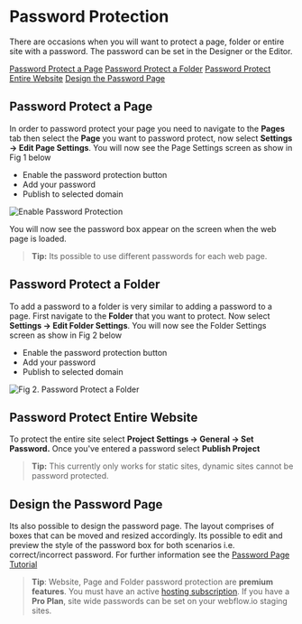 ﻿# Password Protection

There are occasions when you will want to protect a page, folder or entire site with a password. The password can be set in the Designer or the Editor. 

[Password Protect a Page](#password-protect-a-page)
[Password Protect a Folder](#password-protect-a-folder)
[Password Protect Entire Website](#password-protect-entire-website)
[Design the Password Page](#design-the-password-page)
 
## Password Protect a Page 
In order to password protect your page you need to navigate to the **Pages** tab then select the **Page** you want to password protect, now select **Settings -> Edit Page Settings**.  You will now see the Page Settings screen as show in Fig 1 below
 
 - Enable the password protection button
 - Add your password
 - Publish to selected domain
 
![Enable Password Protection](https://lh3.googleusercontent.com/a1nHaPpRFt8hAKJDfiIG489lbElJVOXX128LerCqnwjYnemUjk0lWHz6t1GcFn6-otcmUlAlbi2MDw "Fig 1.  Enable Password Protection")

You will now see the password box appear on the screen when the web page is loaded.

  > **Tip:** Its possible to use different passwords for each web page.
    

## Password Protect a Folder
To add a password to a folder is very similar to adding a password to a page. First navigate to the **Folder** that you want to protect. Now select **Settings -> Edit Folder Settings**.  You will now see the Folder Settings screen as show in Fig 2 below
 
 - Enable the password protection button
 - Add your password
 - Publish to selected domain 
 
![Fig 2. Password Protect a Folder](https://lh3.googleusercontent.com/67MFwpWmUSOmO8VSlrPRXi6j-7sX0MoQo8z7NZpaBFE7PNMXOEQsNvxeZo6SFTaqfTTjTgWMwZLYbw "Fig 2. Password Protect a Folder")

## Password Protect Entire Website
To protect the entire site select **Project Settings -> General -> Set Password.** Once you've entered a password select **Publish Project**

  
> **Tip:** This currently only works for static sites, dynamic sites cannot be password protected.


## Design the Password Page

Its also possible to design the password page. The layout comprises of boxes that can be moved and resized accordingly. Its possible to edit and preview the style of the password box for both scenarios i.e. correct/incorrect password. For further information see the [Password Page Tutorial](https://university.webflow.com/article/password-page)


> **Tip**: Website, Page and Folder password protection are **premium features**. You must have an active [hosting subscription](https://webflow.com/pricing/one-site). If you have a **Pro Plan**, site wide passwords can be set on your webflow.io staging sites.

